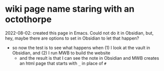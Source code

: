 # wiki page name staring with an octothorpe

2022-08-02: created this page in Emacs. Could not do it in Obsidian, but, hey, maybe there are options to set in Obsidian to let that happen?

- so now the test is to see what happens when
  (1) I look at the vault in Obsidian, and
  (2) I run MWB to build the website
  - and the result is that I can see the note in Obsidian and MWB creates an html page that starts with `_` in place of `#`

  
